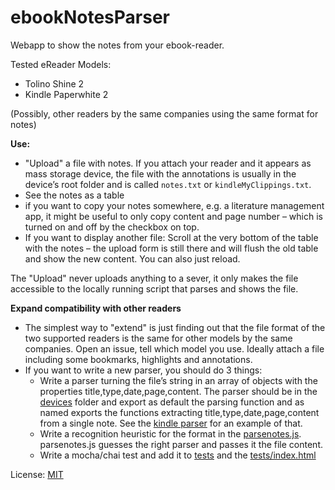 # ebookNotesParser

Webapp to show the notes from your ebook-reader. 

Tested eReader Models: 

* Tolino Shine 2
* Kindle Paperwhite 2

(Possibly, other readers by the same companies using the same format for notes) 

**Use:** 

* "Upload" a file with notes. If you attach your reader and it appears as mass storage device, the file with the annotations is usually in the device’s root folder and is called `notes.txt` or `kindleMyClippings.txt`. 
* See the notes as a table
* if you want to copy your notes somewhere, e.g. a literature management app, it might be useful to only copy content and page number – which is turned on and off by the checkbox on top.
* If you want to display another file: Scroll at the very bottom of the table with the notes – the upload form is still there and will flush the old table and show the new content. You can also just reload. 

The "Upload" never uploads anything to a sever, it only makes the file accessible to the locally running script that parses and shows the file.

**Expand compatibility with other readers**

* The simplest way to "extend" is just finding out that the file format of the two supported readers is the same for other models by the same companies. Open an issue, tell which model you use. Ideally attach a file including some bookmarks, highlights and annotations.
* If you want to write a new parser, you should do 3 things: 
  * Write a parser turning the file’s string in an array of objects with the properties title,type,date,page,content. The parser should be in the [devices](https://github.com/jdittrich/ebookNotesParser/tree/main/src/devices) folder and export as default the parsing function and as named exports the functions extracting title,type,date,page,content from a single note. See the [kindle parser](https://github.com/jdittrich/ebookNotesParser/blob/main/src/devices/parsenotesForKindle.js) for an example of that.
  * Write a recognition heuristic for the format in the [parsenotes.js](https://github.com/jdittrich/ebookNotesParser/blob/main/src/parsenotes.js). parsenotes.js guesses the right parser and passes it the file content. 
  * Write a mocha/chai test and add it to [tests](https://github.com/jdittrich/ebookNotesParser/tree/main/tests) and the [tests/index.html](https://github.com/jdittrich/ebookNotesParser/blob/main/tests/index.html)

License: [MIT](https://github.com/jdittrich/ebookNotesParser/blob/main/LICENSE.md)
